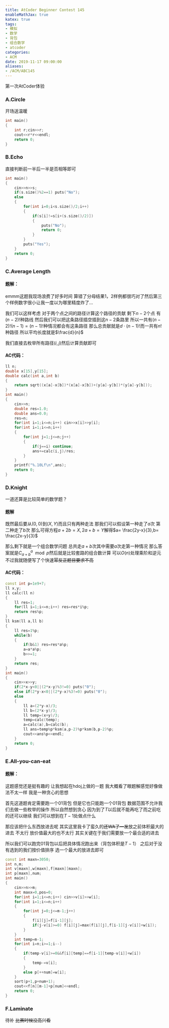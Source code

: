 ```yaml
---
title: AtCoder Beginner Contest 145
enableMathJax: true
katex: true
tags:
- 模拟
- 数学
- 背包
- 组合数学
- atcoder
categories:
- ACM
date: 2019-11-17 09:00:00
aliases:
- /ACM/ABC145
---
```

第一次AtCoder体验
<!--more-->
### A.Circle
开场送温暖
```cpp
int main()
{
	int r;cin>>r;
	cout<<r*r<<endl; 
	return 0;
}
```
### B.Echo
直接判断前一半后一半是否相等即可
```cpp
int main()
{
	cin>>n>>s;
	if(s.size()%2==1) puts("No");
	else
	{
		for(int i=0;i<s.size()/2;i++)
		{
			if(s[i]!=s[i+(s.size()/2)])
			{
				puts("No");
				return 0;
			}
		}
		puts("Yes");
	}
	return 0;
}
```
### C.Average Length
#### 题解：
emmm这题我现场浪费了好多时间 算错了分母结果1，2样例都很巧对了然后第三个样例数字很小让我一度以为哪里精度炸了...

我们可以这样考虑 对于两个点之间的路径计算这个路径的贡献 剩下$n-2$个点 有$(n-2)!$种路线 然后我们可以把这条路径插空插到这$n-2$条路里 所以一共有$(n-2)!(n-1)=(n-1)!$种情况都会有这条路径 那么总贡献就是$d\cdot (n-1)!$而一共有$n!$种路径 所以平均长度就是$\frac{d}{n}$

我们直接去枚举所有路径$(i,j)$然后计算贡献即可
#### AC代码：
```cpp
ll n;
double x[15],y[15];
double calc(int a,int b)
{
	return sqrt((x[a]-x[b])*(x[a]-x[b])+(y[a]-y[b])*(y[a]-y[b]));
}
int main()
{
	cin>>n;
	double res=1.0;
	double ans=0.0;
	res=n;
	for(int i=1;i<=n;i++) cin>>x[i]>>y[i];
	for(int i=1;i<=n;i++)
	{
		for(int j=1;j<=n;j++)
		{
			if(j==i) continue;
			ans+=calc(i,j)/res;
		}
	}
	printf("%.10Lf\n",ans);
	return 0;
}
```
### D.Knight
一道还算是比较简单的数学题？

#### 题解
既然最后要从$(0,0)$到$(X,Y)$而且只有两种走法 那我们可以假设第一种走了$a$次 第二种走了$b$次 那么可得方程$a+2b=X,2a+b=Y$解得$a= \frac{2y-x}{3},b= \frac{2x-y}{3}$

那么剩下就是一个组合数学问题 总共走$a+b$次其中需要$a$次走第一种情况 那么答案就是$C_{a+b}^{a}\mod p$然后就是比较套路的组合数计算 可以$O(n)$处理乘阶和逆元 不过我就随便写了个快速幂~~反正题目要求不高~~
#### AC代码：
```cpp
const int p=1e9+7;
ll x,y;
ll calc(ll n)
{
	ll res=1;
	for(ll i=1;i<=n;i++) res=res*i%p;
	return res%p;
}
ll ksm(ll a,ll b)
{
	ll res=1%p;
	while(b)
	{
		if(b&1) res=res*a%p;
		a=a*a%p;
		b>>=1;
	}
	return res;
}
int main()
{
	cin>>x>>y;
	if(2*x-y<0||(2*x-y)%3!=0) puts("0");
	else if(2*y-x<0||(2*y-x)%3!=0) puts("0");
	else
	{
		ll a=(2*y-x)/3;
		ll b=(2*x-y)/3;
		ll temp=(x+y)/3;
		temp=calc(temp);
		a=calc(a),b=calc(b);
		ll ans=temp%p*ksm(a,p-2)%p*ksm(b,p-2)%p;
		cout<<ans%p<<endl;
	}
	return 0;
}
```
### E.All-you-can-eat
#### 题解：
这题感觉还是挺有趣的 让我想起在hdoj上做的一题 我大概看了眼题解感觉好像做法不太一样 我是一种贪心的思想

首先这道题肯定需要跑一个01背包 但是它也只能跑一个01背包 数据范围不允许我们去做一些枚举的操作 所以自然想到贪心 因为到了$T$以后就不能再吃了而之前吃的还可以继续 我们可以想到在$T-1$处做点什么 

那应该把什么东西放进去呢 其实这里我卡了蛮久的~~还WA了一发~~放之前体积最大的进去 不太行 放价值最大的也不太行 其实关键在于我们需要放一个最合适的进去 

所以我们可以跑完01背包以后把具体情况跑出来（背包体积是$T-1$） 之后对于没有选到的我们按价值排序 选一个最大的放进去即可
```cpp
const int maxn=3050;
int n,m;
int v[maxn],w[maxn],f[maxn][maxn];
int p[maxn],num;
int main()
{
	cin>>n>>m;
	int maxx=0,pos=0;
	for(int i=1;i<=n;i++) cin>>v[i]>>w[i];
	for(int i=1;i<=n;i++)
    {
        for(int j=0;j<=m-1;j++)
        {
            f[i][j]=f[i-1][j];
            if(j-v[i]>=0) f[i][j]=max(f[i][j],f[i-1][j-v[i]]+w[i]);
        }
    }
	int temp=m-1;
	for(int i=n;i>=1;i--)
    {
        if(temp-v[i]>=0&&f[i][temp]==f[i-1][temp-v[i]]+w[i])
        {
            temp-=v[i];
        }
        else p[++num]=w[i];
    }
	sort(p+1,p+num+1);
	cout<<f[n][m-1]+p[num]<<endl;
	return 0;
}
```
### F.Laminate
待补 ~~比赛时候没高兴看~~